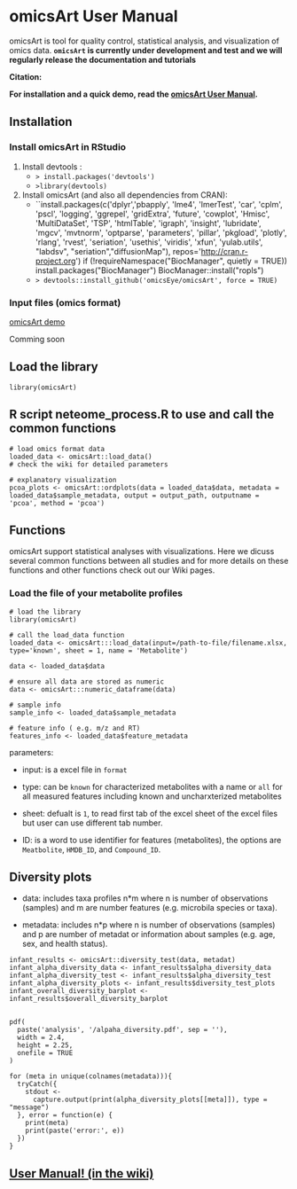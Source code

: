 # omicsArt User Manual #

omicsArt is tool for quality control, statistical analysis, and visualization of omics data. 
**`omicsArt` is currently under development and test and we will regularly release the documentation and tutorials**


**Citation:**


**For installation and a quick demo, read the [omicsArt User Manual](https://github.com/omicsEye/omicsArt/wiki).**


## Installation ##

### Install omicsArt in RStudio ###
1. Install devtools : 
    * ``> install.packages('devtools')``
    * ``>library(devtools)``
2. Install omicsArt (and also all dependencies from CRAN): 
    * ``install.packages(c('dplyr','pbapply', 'lme4', 'lmerTest', 'car', 'cplm', 
        'pscl', 'logging', 'ggrepel', 'gridExtra', 'future', 'cowplot',
        'Hmisc', 'MultiDataSet', 'TSP', 'htmlTable', 'igraph', 'insight',
        'lubridate', 'mgcv', 'mvtnorm', 'optparse', 'parameters', 'pillar',
        'pkgload', 'plotly', 'rlang', 'rvest', 'seriation', 'usethis', 'viridis',
        'xfun', 'yulab.utils', "labdsv", "seriation","diffusionMap"), repos='http://cran.r-project.org')
        if (!requireNamespace("BiocManager", quietly = TRUE))
          install.packages("BiocManager")
        BiocManager::install("ropls")
    * ``> devtools::install_github('omicsEye/omicsArt', force = TRUE) ``

### Input files (omics format) ###
[omicsArt demo](https://github.com/omicsEye/omicsArt/tree/master/demo)

Comming soon

## Load the library ##

```
library(omicsArt)

```
## R script neteome_process.R to use and call the common functions ##

```
# load omics format data
loaded_data <- omicsArt::load_data()
# check the wiki for detailed parameters

# explanatory visualization
pcoa_plots <- omicsArt::ordplots(data = loaded_data$data, metadata = loaded_data$sample_metadata, output = output_path, outputname = 'pcoa', method = 'pcoa')

```



## Functions ##
omicsArt support statistical analyses with visualizations. Here we dicuss several common functions between all studies and for more details on these functions and other functions check out our Wiki pages.

### Load the file of your metabolite profiles  ###


```
# load the library
library(omicsArt)

# call the load_data function
loaded_data <- omicsArt:::load_data(input=/path-to-file/filename.xlsx, type='known', sheet = 1, name = 'Metabolite')

data <- loaded_data$data

# ensure all data are stored as numeric
data <- omicsArt:::numeric_dataframe(data)

# sample info
sample_info <- loaded_data$sample_metadata

# feature info ( e.g. m/z and RT)
features_info <- loaded_data$feature_metadata

```

parameters:

* input: is a excel file in `format`

* type: can be `known` for characterized metabolites with a name  or `all` for all measured features including known and uncharxterized metabolites

* sheet: defualt is `1`, to read first tab of the excel sheet of the excel files but user can use different tab number. 

* ID: is a word to use identifier for features (metabolites), the options are `Meatbolite`, `HMDB_ID`, and `Compound_ID`. 

## Diversity plots ##

* data: includes taxa profiles n*m where n is number of observations (samples) and m are number features (e.g. microbila species or taxa). 

* metadata: includes  n*p where n is number of observations (samples) and p are number of metadat or information about samples (e.g. age, sex, and health status).

```
infant_results <- omicsArt::diversity_test(data, metadat)
infant_alpha_diversity_data <- infant_results$alpha_diversity_data
infant_alpha_diversity_test <- infant_results$alpha_diversity_test
infant_alpha_diversity_plots <- infant_results$diversity_test_plots
infant_overall_diversity_barplot <- infant_results$overall_diversity_barplot


pdf(
  paste('analysis', '/alpaha_diversity.pdf', sep = ''),
  width = 2.4,
  height = 2.25,
  onefile = TRUE
)

for (meta in unique(colnames(metadata))){
  tryCatch({
    stdout <-
      capture.output(print(alpha_diversity_plots[[meta]]), type = "message")
  }, error = function(e) {
    print(meta)
    print(paste('error:', e))
  })
}
```

## [User Manual! (in the wiki)](https://github.com/omicsEye/omicsArt/wiki) ##
